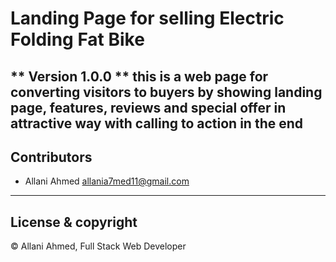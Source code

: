 # Landing Page for selling Electric Folding Fat Bike
** Version 1.0.0 **
this is a web page for converting visitors to buyers by
showing landing page, features, reviews and  special offer
in attractive way with calling to action in the end
---
## Contributors
- Allani Ahmed <allania7med11@gmail.com>

---
## License & copyright
© Allani Ahmed, Full Stack Web Developer
